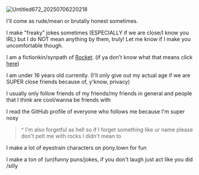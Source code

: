 ![Untitled672_20250706220218](https://github.com/user-attachments/assets/8458442a-0195-4a86-832f-cbd7f7c021b7)


I'll come as rude/mean or brutally honest sometimes.

I make "freaky" jokes sometimes (ESPECIALLY if we are close/I know you IRL) but I do NOT mean anything by them, truly! Let me know if I make you uncomfortable though.

I am a fictionkin/synpath of [Rocket](https://phighting.wiki/Rocket). (if ya don't know what that means click [here](https://fkin.carrd.co/))

I am under 16 years old currently. (I'll only give out my actual age if we are SUPER close friends because of, y'know, privacy)

I usually only follow friends of my friends/my friends in general and people that I think are cool/wanna be friends with

I read the GitHub profile of everyone who follows me because I'm super nosy

> ^ I'm also forgetful as hell so if I forget something like ur name please don't pelt me with rocks I didn't mean to

I make a lot of eyestrain characters on pony.town for fun

I make a ton of (un)funny puns/jokes, if you don't laugh just act like you did /silly
